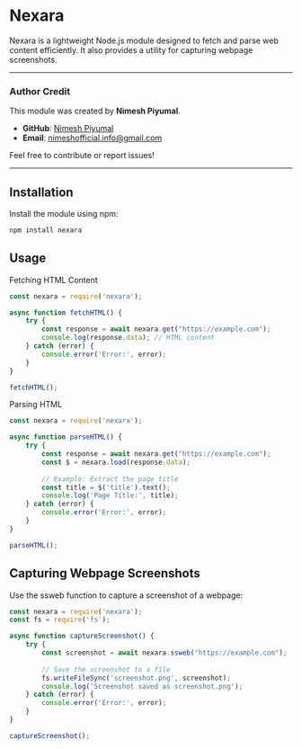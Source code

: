 # Nexara

Nexara is a lightweight Node.js module designed to fetch and parse web content efficiently. It also provides a utility for capturing webpage screenshots.

---

### **Author Credit**  
This module was created by **Nimesh Piyumal**.  

- **GitHub**: [Nimesh Piyumal](https://github.com/nimesh-piyumal)  
- **Email**: nimeshofficial.info@gmail.com

Feel free to contribute or report issues!  

---

## Installation

Install the module using npm:

```bash
npm install nexara
```

## Usage

Fetching HTML Content

```javascript
const nexara = require('nexara');

async function fetchHTML() {
    try {
        const response = await nexara.get("https://example.com");
        console.log(response.data); // HTML content
    } catch (error) {
        console.error('Error:', error);
    }
}

fetchHTML();
```

Parsing HTML

```javascript
const nexara = require('nexara');

async function parseHTML() {
    try {
        const response = await nexara.get("https://example.com");
        const $ = nexara.load(response.data);
        
        // Example: Extract the page title
        const title = $('title').text();
        console.log('Page Title:', title);
    } catch (error) {
        console.error('Error:', error);
    }
}

parseHTML();
```

## Capturing Webpage Screenshots

Use the ssweb function to capture a screenshot of a webpage:

```javascript
const nexara = require('nexara');
const fs = require('fs');

async function captureScreenshot() {
    try {
        const screenshot = await nexara.ssweb("https://example.com");
        
        // Save the screenshot to a file
        fs.writeFileSync('screenshot.png', screenshot);
        console.log('Screenshot saved as screenshot.png');
    } catch (error) {
        console.error('Error:', error);
    }
}

captureScreenshot();
```

